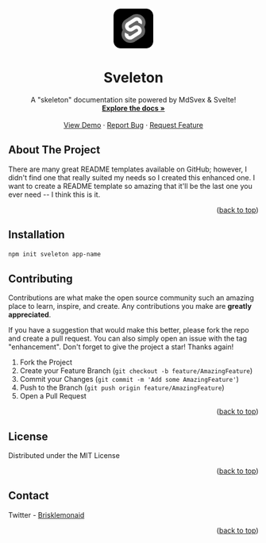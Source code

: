<div id="top"></div>

<!-- PROJECT LOGO -->
<br />
<div align="center">
  <a href="https://github.com/Brisklemonade/sveleton">
    <img src="static/sveleton logo.png" alt="Logo" width="80" height="80">
  </a>

  <h1 align="center">Sveleton</h1>

  <p align="center">
    A "skeleton" documentation site powered by MdSvex & Svelte!
    <br />
    <a href="https://github.com/Brisklemonade/sveleton"><strong>Explore the docs »</strong></a>
    <br />
    <br />
    <a href="https://sveleton-csttwfha1-brisklemonade.vercel.app/">View Demo</a>
    ·
    <a href="https://github.com/Brisklemonade/sveleton/issues">Report Bug</a>
    ·
    <a href="https://github.com/Brisklemonade/sveleton/issues">Request Feature</a>
  </p>
</div>

<!-- ABOUT THE PROJECT -->

## About The Project

There are many great README templates available on GitHub; however, I didn't find one that really suited my needs so I created this enhanced one. I want to create a README template so amazing that it'll be the last one you ever need -- I think this is it.

<p align="right">(<a href="#top">back to top</a>)</p>

<!-- GETTING STARTED -->

## Installation

```bash
npm init sveleton app-name
```

<!-- CONTRIBUTING -->

## Contributing

Contributions are what make the open source community such an amazing place to learn, inspire, and create. Any contributions you make are **greatly appreciated**.

If you have a suggestion that would make this better, please fork the repo and create a pull request. You can also simply open an issue with the tag "enhancement".
Don't forget to give the project a star! Thanks again!

1. Fork the Project
2. Create your Feature Branch (`git checkout -b feature/AmazingFeature`)
3. Commit your Changes (`git commit -m 'Add some AmazingFeature'`)
4. Push to the Branch (`git push origin feature/AmazingFeature`)
5. Open a Pull Request

<p align="right">(<a href="#top">back to top</a>)</p>

<!-- LICENSE -->

## License

Distributed under the MIT License

<p align="right">(<a href="#top">back to top</a>)</p>

<!-- CONTACT -->

## Contact

Twitter - [Brisklemonaid](https://twitter.com/brisklemonaid)

<p align="right">(<a href="#top">back to top</a>)</p>

